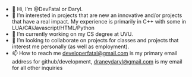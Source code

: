 - 👋 Hi, I’m @DevFatal or Daryl.
- 👀 I’m interested in projects that are new an innovative and/or projects that have a real impact. 
My experience is primarily in C++ with some in LUA/C#/Javascript/HTML/Python
- 🌱 I’m currently working on my CS degree at UVU.
- 💞️ I’m looking to collaborate on projects for classes and projects that interest me personally (as well as employment).
- 📫 How to reach me developerfatal@gmail.com is my primary email address for github/development, draneydaryl@gmail.com is my email for all other inquiries

<!---
DevFatal/DevFatal is a ✨ special ✨ repository because its `README.md` (this file) appears on your GitHub profile.
You can click the Preview link to take a look at your changes.
--->
